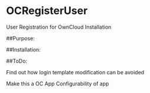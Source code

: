 # OCRegisterUser
User Registration for OwnCloud Installation

##Purpose:


##Installation:


##ToDo:

Find out how login template modification can be avoided

Make this a OC App
  Configurability of app
  
